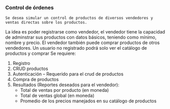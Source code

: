 ### Control de órdenes
    Se desea simular un control de productos de diversos vendedores y ventas directas sobre los productos.
La idea es poder registrarse como vendedor, el vendedor tiene la capacidad de adminstrar sus productos con datos básicos, teniendo como mínimo, nombre y precio. El vendedor también puede comprar productos de otros vendedores.
Un usuario no registrado podrá solo ver el catálogo de productos y comprar
Se requiere:
1. Registro
2. CRUD productos
3. Autenticación – Requerido para el crud de productos
4. Compra de productos
5. Resultados (Reportes deseados para el vendedor):
    - Total de ventas por producto (en moneda)
    - Total de ventas global (en moneda)
    - Promedio de los precios manejados en su catálogo de productos
